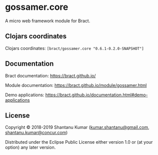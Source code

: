 # gossamer.core

A micro web framework module for Bract.


## Clojars coordinates

Clojars coordinates: `[bract/gossamer.core "0.6.1-0.2.0-SNAPSHOT"]`

## Documentation

Bract documentation: https://bract.github.io/

Module documentation: https://bract.github.io/module/gossamer.html

Demo applications: https://bract.github.io/documentation.html#demo-applications


## License

Copyright © 2018-2019 Shantanu Kumar (kumar.shantanu@gmail.com, shantanu.kumar@concur.com)

Distributed under the Eclipse Public License either version 1.0 or (at
your option) any later version.
